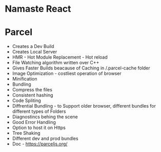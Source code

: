 # Namaste React

# Parcel
- Creates a Dev Build
- Creates Local Server
- HMR - Hot Module Replacement - Hot reload
- File Watching algorithm written over C++
- Gives Faster Builds beacause of Caching in /.parcel-cache folder
- Image Optimization - costliest operation of browser
- Minification
- Bundling
- Compress the files
- Consistent hashing
- Code Spliting
- Diffrential Bundling - to Support older browser, different bundles for different types of Folders
- Diagnostincs behing the scene
- Good Error Handling
- Option to host it on Https
- Tree Shaking
- Different dev and prod bundles
- Doc - https://parceljs.org/